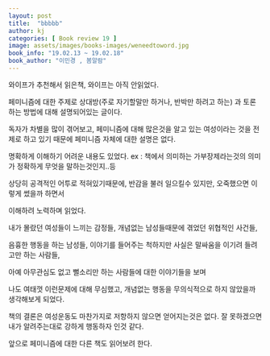 ```yaml
---
layout: post
title:  "bbbbb"
author: kj
categories: [ Book review 19 ]
image: assets/images/books-images/weneedtoword.jpg
book_info: "19.02.13 ~ 19.02.18"
book_author: "이민경 , 봄알람"
---
```

와이프가 추천해서 읽은책, 와이프는 아직 안읽었다.

페미니즘에 대한 주제로 상대방(주로 자기할말만 하거나, 반박만 하려고 하는) 과 토론하는 방법에 대해 설명되어있는 글이다.

독자가 차별을 많이 겪어보고, 페미니즘에 대해 많은것을 알고 있는 여성이라는 것을 전제로 하고 있기 때문에 페미니즘 자체에 대한 설명은 없다.

명확하게 이해하기 어려운 내용도 있었다. ex : 책에서 의미하는 가부장제라는것의 의미가 정확하게 무엇을 말하는것인지..등

상당히 공격적인 어투로 적혀있기때문에, 반감을 불러 일으킬수 있지만, 오죽했으면 이렇게 썼을까 하면서

이해하려 노력하며 읽었다.

내가 몰랐던 여성들이 느끼는 감정들, 개념없는 남성들때문에 겪었던 위협적인 사건들,

음흉한 행동을 하는 남성들, 이야기를 들어주는 척하지만 사실은 말싸움을 이기려 들려고만 하는 사람들,

아예 아무관심도 없고 뻘소리만 하는 사람들에 대한 이야기들을 보며

나도 여태껏 이런문제에 대해 무심했고, 개념없는 행동을 무의식적으로 하지 않았을까 생각해보게 되었다.

책의 결론은 여성운동도 마찬가지로 저항하지 않으면 얻어지는것은 없다. 잘 못하겠으면 내가 알려주는대로 강하게 행동하자 인것 같다.

앞으로 페미니즘에 대한 다른 책도 읽어보려 한다.



